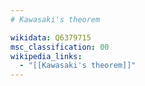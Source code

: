 ```yaml
---
# Kawasaki's theorem

wikidata: Q6379715
msc_classification: 00
wikipedia_links:
  - "[[Kawasaki's theorem]]"
---
```

